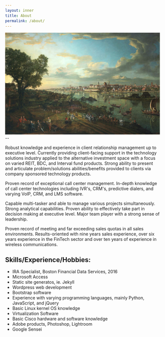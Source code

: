 ```yaml
---
layout: inner
title: About
permalink: /about/
---
```


<div>
<img src="/public/www.jpg" alt="Drawing" style="width: 1000px;"/>
</div>
-- 

Robust knowledge and experience in client relationship management up to executive level. Currently providing client-facing support in the technology solutions industry applied to the alternative investment space with a focus on varied REIT, BDC, and Interval fund products. Strong ability to present and articulate problem/solutions abilities/benefits provided to clients via company sponsored technology products. 

Proven record of exceptional call center management. In-depth knowledge of call center technologies including IVR's, CRM's, predictive dialers, and varying VoIP, CRM, and LMS software. 

Capable multi-tasker and able to manage various projects simultaneously. Strong analytical capabilities. Proven ability to effectively take part in decision making at executive level. Major team player with a strong sense of leadership. 

Proven record of meeting and far exceeding sales quotas in all sales environments. Results-oriented with nine years sales experience, over six years experience in the FinTech sector and over ten years of experience in wireless communications.

## Skills/Experience/Hobbies:
- IRA Specialist, Boston Financial Data Services, 2016
- Microsoft Access
- Static site generatos, ie. Jekyll
- Wordpress web development
- Bootstrap software
- Experience with varying programming languages, mainly Python, JavaScript, and jQuery
- Basic Linux kernel OS knowledge
- Virtualization Software
- Basic Cisco hardware and software knowledge
- Adobe products, Photoshop, Lightroom 
- Google Sensei